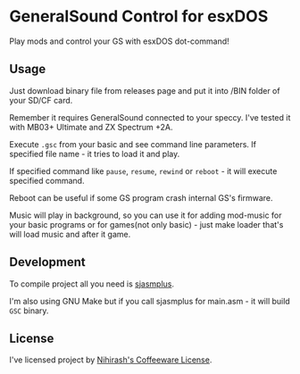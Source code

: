 # GeneralSound Control for esxDOS

Play mods and control your GS with esxDOS dot-command!

## Usage

Just download binary file from releases page and put it into /BIN folder of your SD/CF card.

Remember it requires GeneralSound connected to your speccy. I've tested it with MB03+ Ultimate and ZX Spectrum +2A.

Execute `.gsc` from your basic and see command line parameters. If specified file name - it tries to load it and play.

If specified command like `pause`, `resume`, `rewind` or `reboot` - it will execute specified command.

Reboot can be useful if some GS program crash internal GS's firmware.

Music will play in background, so you can use it for adding mod-music for your basic programs or for games(not only basic) - just make loader that's will load music and after it game. 

## Development

To compile project all you need is [sjasmplus](https://github.com/z00m128/sjasmplus).

I'm also using GNU Make but if you call sjasmplus for main.asm - it will build `GSC` binary.

## License

I've licensed project by [Nihirash's Coffeeware License](LICENSE).